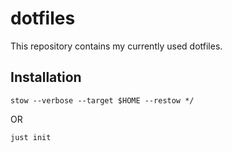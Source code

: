 # dotfiles

This repository contains my currently used dotfiles.

## Installation
```shell
stow --verbose --target $HOME --restow */
```
OR
```shell
just init
```
